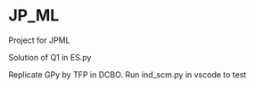 # JP_ML
Project for JPML

Solution of Q1 in ES.py

Replicate GPy by TFP in DCBO. Run ind_scm.py in vscode to test

